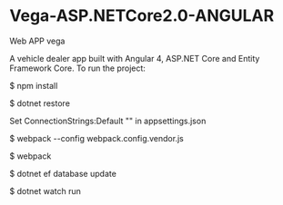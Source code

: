 # Vega-ASP.NETCore2.0-ANGULAR
Web APP
vega

A vehicle dealer app built with Angular 4, ASP.NET Core and Entity Framework Core.
To run the project:

$ npm install

$ dotnet restore

Set ConnectionStrings:Default "<YOUR CONNETION STRING>" in appsettings.json

$ webpack --config webpack.config.vendor.js

$ webpack 

$ dotnet ef database update

$ dotnet watch run 
